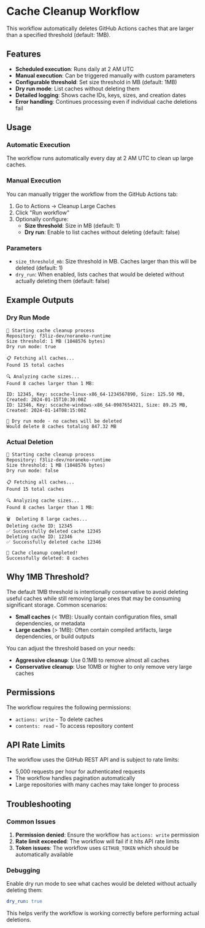 # Cache Cleanup Workflow

This workflow automatically deletes GitHub Actions caches that are larger than a specified threshold (default: 1MB).

## Features

- **Scheduled execution**: Runs daily at 2 AM UTC
- **Manual execution**: Can be triggered manually with custom parameters
- **Configurable threshold**: Set size threshold in MB (default: 1MB)
- **Dry run mode**: List caches without deleting them
- **Detailed logging**: Shows cache IDs, keys, sizes, and creation dates
- **Error handling**: Continues processing even if individual cache deletions fail

## Usage

### Automatic Execution
The workflow runs automatically every day at 2 AM UTC to clean up large caches.

### Manual Execution
You can manually trigger the workflow from the GitHub Actions tab:

1. Go to Actions → Cleanup Large Caches
2. Click "Run workflow"
3. Optionally configure:
   - **Size threshold**: Size in MB (default: 1)
   - **Dry run**: Enable to list caches without deleting (default: false)

### Parameters

- `size_threshold_mb`: Size threshold in MB. Caches larger than this will be deleted (default: 1)
- `dry_run`: When enabled, lists caches that would be deleted without actually deleting them (default: false)

## Example Outputs

### Dry Run Mode
```
🧹 Starting cache cleanup process
Repository: f3liz-dev/noraneko-runtime
Size threshold: 1 MB (1048576 bytes)
Dry run mode: true

📋 Fetching all caches...
Found 15 total caches

🔍 Analyzing cache sizes...
Found 8 caches larger than 1 MB:

ID: 12345, Key: sccache-linux-x86_64-1234567890, Size: 125.50 MB, Created: 2024-01-15T10:30:00Z
ID: 12346, Key: sccache-windows-x86_64-0987654321, Size: 89.25 MB, Created: 2024-01-14T08:15:00Z

🧪 Dry run mode - no caches will be deleted
Would delete 8 caches totaling 847.32 MB
```

### Actual Deletion
```
🧹 Starting cache cleanup process
Repository: f3liz-dev/noraneko-runtime
Size threshold: 1 MB (1048576 bytes)
Dry run mode: false

📋 Fetching all caches...
Found 15 total caches

🔍 Analyzing cache sizes...
Found 8 caches larger than 1 MB:

🗑️  Deleting 8 large caches...
Deleting cache ID: 12345
✅ Successfully deleted cache 12345
Deleting cache ID: 12346
✅ Successfully deleted cache 12346

🎉 Cache cleanup completed!
Successfully deleted: 8 caches
```

## Why 1MB Threshold?

The default 1MB threshold is intentionally conservative to avoid deleting useful caches while still removing large ones that may be consuming significant storage. Common scenarios:

- **Small caches** (< 1MB): Usually contain configuration files, small dependencies, or metadata
- **Large caches** (> 1MB): Often contain compiled artifacts, large dependencies, or build outputs

You can adjust the threshold based on your needs:
- **Aggressive cleanup**: Use 0.1MB to remove almost all caches
- **Conservative cleanup**: Use 10MB or higher to only remove very large caches

## Permissions

The workflow requires the following permissions:
- `actions: write` - To delete caches
- `contents: read` - To access repository content

## API Rate Limits

The workflow uses the GitHub REST API and is subject to rate limits:
- 5,000 requests per hour for authenticated requests
- The workflow handles pagination automatically
- Large repositories with many caches may take longer to process

## Troubleshooting

### Common Issues

1. **Permission denied**: Ensure the workflow has `actions: write` permission
2. **Rate limit exceeded**: The workflow will fail if it hits API rate limits
3. **Token issues**: The workflow uses `GITHUB_TOKEN` which should be automatically available

### Debugging

Enable dry run mode to see what caches would be deleted without actually deleting them:
```yaml
dry_run: true
```

This helps verify the workflow is working correctly before performing actual deletions.